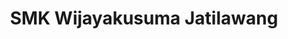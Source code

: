 ---
templateKey: index-page
title: SMK Wijayakusuma Jatilawang
image: /img/chuttersnap-ifmqouokaoa-unsplash.jpg
heading: Unggul Berdaya Saing
subheading: "SMK Vokasi dengan Kurikulum yang Up to date, Unggul dan Berdaya Saing."
about:
  heading: Who we are
  description: "Our team of architects, gardeners and enginners is working with
    clients all over the world to transform urban spaces with the best nature
    provides."
  image:
    image: /img/leon-tho1_oukbg0-unsplash.jpg
    alt: people working in agency
  button:
    url: /about
    label: Find out more
---